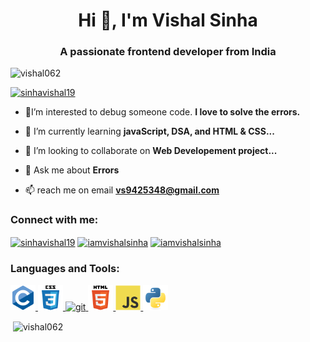 <h1 align="center">Hi 👋, I'm Vishal Sinha</h1>
<h3 align="center">A passionate frontend developer from India</h3>

<p align="left"> <img src="https://komarev.com/ghpvc/?username=vishal062&label=Profile%20views&color=0e75b6&style=flat" alt="vishal062" /> </p>

<p align="left"> <a href="https://twitter.com/sinhavishal19" target="blank"><img src="https://img.shields.io/twitter/follow/sinhavishal19?logo=twitter&style=for-the-badge" alt="sinhavishal19" /></a> </p>

- 🔭I’m interested to debug someone code. **I love to solve the errors.**

- 🌱 I’m currently learning **javaScript, DSA, and HTML & CSS...**

- 👯 I’m looking to collaborate on **Web Developement project...**

- 💬 Ask me about **Errors**

- 📫 reach me on email **vs9425348@gmail.com**

<h3 align="left">Connect with me:</h3>
<p align="left">
<a href="https://twitter.com/sinhavishal19" target="blank"><img align="center" src="https://raw.githubusercontent.com/rahuldkjain/github-profile-readme-generator/master/src/images/icons/Social/twitter.svg" alt="sinhavishal19" height="30" width="40" /></a>
<a href="https://linkedin.com/in/iamvishalsinha" target="blank"><img align="center" src="https://raw.githubusercontent.com/rahuldkjain/github-profile-readme-generator/master/src/images/icons/Social/linked-in-alt.svg" alt="iamvishalsinha" height="30" width="40" /></a>
<a href="https://instagram.com/iamvishalsinha" target="blank"><img align="center" src="https://raw.githubusercontent.com/rahuldkjain/github-profile-readme-generator/master/src/images/icons/Social/instagram.svg" alt="iamvishalsinha" height="30" width="40" /></a>
</p>

<h3 align="left">Languages and Tools:</h3>
<p align="left"> <a href="https://www.cprogramming.com/" target="_blank"> <img src="https://raw.githubusercontent.com/devicons/devicon/master/icons/c/c-original.svg" alt="c" width="40" height="40"/> </a> <a href="https://www.w3schools.com/css/" target="_blank"> <img src="https://raw.githubusercontent.com/devicons/devicon/master/icons/css3/css3-original-wordmark.svg" alt="css3" width="40" height="40"/> </a> <a href="https://git-scm.com/" target="_blank"> <img src="https://www.vectorlogo.zone/logos/git-scm/git-scm-icon.svg" alt="git" width="40" height="40"/> </a> <a href="https://www.w3.org/html/" target="_blank"> <img src="https://raw.githubusercontent.com/devicons/devicon/master/icons/html5/html5-original-wordmark.svg" alt="html5" width="40" height="40"/> </a> <a href="https://developer.mozilla.org/en-US/docs/Web/JavaScript" target="_blank"> <img src="https://raw.githubusercontent.com/devicons/devicon/master/icons/javascript/javascript-original.svg" alt="javascript" width="40" height="40"/> </a> <a href="https://www.python.org" target="_blank"> <img src="https://raw.githubusercontent.com/devicons/devicon/master/icons/python/python-original.svg" alt="python" width="40" height="40"/> </a> </p>

<p>&nbsp;<img align="center" src="https://github-readme-stats.vercel.app/api?username=vishal062&show_icons=true&locale=en" alt="vishal062" /></p>


<!---
Vishal062/Vishal062 is a ✨ special ✨ repository because its `README.md` (this file) appears on your GitHub profile.
You can click the Preview link to take a look at your changes.
--->
